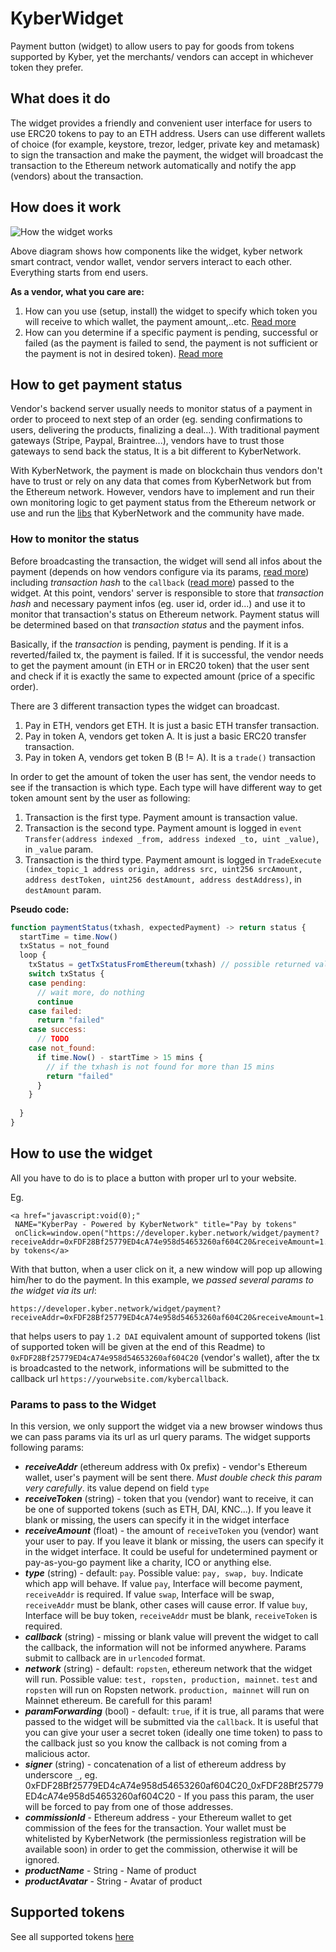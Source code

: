 # KyberWidget
Payment button (widget) to allow users to pay for goods from tokens supported by Kyber, yet the merchants/ vendors can accept in whichever token they prefer.

## What does it do
The widget provides a friendly and convenient user interface for users to use ERC20 tokens to pay to an ETH address. Users can use different wallets of choice (for example, keystore, trezor, ledger, private key and metamask) to sign the transaction and make the payment, the widget will broadcast the transaction to the Ethereum network automatically and notify the app (vendors) about the transaction.

## How does it work
![How the widget works](https://github.com/KyberNetwork/KyberWidget/blob/master/assets/kyber_widget.png)

Above diagram shows how components like the widget, kyber network smart contract, vendor wallet, vendor servers interact to each other. Everything starts from end users.

**As a vendor, what you care are:**

1. How can you use (setup, install) the widget to specify which token you will receive to which wallet, the payment amount,..etc. [Read more](#how-to-use-the-widget)
2. How can you determine if a specific payment is pending, successful or failed (as the payment is failed to send, the payment is not sufficient or the payment is not in desired token). [Read more](#how-to-get-payment-status)

## How to get payment status
Vendor's backend server usually needs to monitor status of a payment in order to proceed to next step of an order (eg. sending confirmations to users, delivering the products, finalizing a deal...). With traditional payment gateways (Stripe, Paypal, Braintree...), vendors have to trust those gateways to send back the status, It is a bit different to KyberNetwork.

With KyberNetwork, the payment is made on blockchain thus vendors don't have to trust or rely on any data that comes from KyberNetwork but from the Ethereum network. However, vendors have to implement and run their own monitoring logic to get payment status from the Ethereum network or use and run the [libs](TODO) that KyberNetwork and the community have made.

### How to monitor the status
Before broadcasting the transaction, the widget will send all infos about the payment (depends on how vendors configure via its params, [read more](#how-to-use-the-widget)) including *transaction hash* to the `callback` ([read more](#how-to-use-the-widget)) passed to the widget. At this point, vendors' server is responsible to store that *transaction hash* and necessary payment infos (eg. user id, order id...) and use it to monitor that transaction's status on Ethereum network. Payment status will be determined based on that *transaction status* and the payment infos.

Basically, if the *transaction* is pending, payment is pending. If it is a reverted/failed tx, the payment is failed. If it is successful, the vendor needs to get the payment amount (in ETH or in ERC20 token) that the user sent and check if it is exactly the same to expected amount (price of a specific order).

There are 3 different transaction types the widget can broadcast.
1. Pay in ETH, vendors get ETH. It is just a basic ETH transfer transaction.
2. Pay in token A, vendors get token A. It is just a basic ERC20 transfer transaction.
3. Pay in token A, vendors get token B (B != A). It is a `trade()` transaction

In order to get the amount of token the user has sent, the vendor needs to see if the transaction is which type. Each type will have different way to get token amount sent by the user as following:
1. Transaction is the first type. Payment amount is transaction value.
2. Transaction is the second type. Payment amount is logged in `event Transfer(address indexed _from, address indexed _to, uint _value)`, in `_value` param.
3. Transaction is the third type. Payment amount is logged in `TradeExecute (index_topic_1 address origin, address src, uint256 srcAmount, address destToken, uint256 destAmount, address destAddress)`, in `destAmount` param.

**Pseudo code:**
```javascript
function paymentStatus(txhash, expectedPayment) -> return status {
  startTime = time.Now()
  txStatus = not_found
  loop {
    txStatus = getTxStatusFromEthereum(txhash) // possible returned value: not_found, pending, failed, success
    switch txStatus {
    case pending:
      // wait more, do nothing
      continue
    case failed:
      return "failed"
    case success:
      // TODO 
    case not_found:
      if time.Now() - startTime > 15 mins {
        // if the txhash is not found for more than 15 mins
        return "failed"
      }
    }
    
  } 
}
```
## How to use the widget
All you have to do is to place a button with proper url to your website.

Eg.
```
<a href="javascript:void(0);"
 NAME="KyberPay - Powered by KyberNetwork" title="Pay by tokens"
 onClick=window.open("https://developer.kyber.network/widget/payment?receiveAddr=0xFDF28Bf25779ED4cA74e958d54653260af604C20&receiveAmount=1.2&receiveToken=DAI&callback=https://yourwebsite.com/kybercallback&network=ropsten","Ratting","width=550,height=170,0,status=0");>Pay by tokens</a>
```

With that button, when a user click on it, a new window will pop up allowing him/her to do the payment. In this example, we *passed several params to the widget via its url*:

```
https://developer.kyber.network/widget/payment?receiveAddr=0xFDF28Bf25779ED4cA74e958d54653260af604C20&receiveAmount=1.2&receiveToken=DAI&callback=https://yourwebsite.com/kybercallback
```

that helps users to pay `1.2 DAI` equivalent amount of supported tokens (list of supported token will be given at the end of this Readme) to `0xFDF28Bf25779ED4cA74e958d54653260af604C20` (vendor's wallet), after the tx is broadcasted to the network, informations will be submitted to the callback url `https://yourwebsite.com/kybercallback`.

### Params to pass to the Widget
In this version, we only support the widget via a new browser windows thus we can pass params via its url as url query params.
The widget supports following params:
- ***receiveAddr*** (ethereum address with 0x prefix) - vendor's Ethereum wallet, user's payment will be sent there. *Must double check this param very carefully*. its value depend on field `type`
- ***receiveToken*** (string) - token that you (vendor) want to receive, it can be one of supported tokens (such as ETH, DAI, KNC...). If you leave it blank or missing, the users can specify it in the widget interface
- ***receiveAmount*** (float) - the amount of `receiveToken` you (vendor) want your user to pay. If you leave it blank or missing, the users can specify it in the widget interface. It could be useful for undetermined payment or pay-as-you-go payment like a charity, ICO or anything else.
- ***type*** (string) - default: `pay`. Possible value: `pay, swap, buy`. Indicate which app will behave. If value `pay`, Interface will become payment, `receiveAddr` is required. If value `swap`, Interface will be swap, `receiveAddr` must be blank, other cases will cause error. If value `buy`, Interface will be buy token, `receiveAddr` must be blank, `receiveToken` is required. 
- ***callback*** (string) - missing or blank value will prevent the widget to call the callback, the information will not be informed anywhere. Params submit to callback are in `urlencoded` format.
- ***network*** (string) - default: `ropsten`, ethereum network that the widget will run. Possible value: `test, ropsten, production, mainnet`. `test` and `ropsten` will run on Ropsten network. `production, mainnet` will run on Mainnet ethereum. Be carefull for this param! 
- ***paramForwarding*** (bool) - default: `true`, if it is true, all params that were passed to the widget will be submitted via the `callback`. It is useful that you can give your user a secret token (ideally one time token) to pass to the callback just so you know the callback is not coming from a malicious actor.
- ***signer*** (string) - concatenation of a list of ethereum address by underscore `_`, eg. 0xFDF28Bf25779ED4cA74e958d54653260af604C20_0xFDF28Bf25779ED4cA74e958d54653260af604C20 - If you pass this param, the user will be forced to pay from one of those addresses.
- ***commissionId*** - Ethereum address - your Ethereum wallet to get commission of the fees for the transaction. Your wallet must be whitelisted by KyberNetwork (the permissionless registration will be available soon) in order to get the commission, otherwise it will be ignored.
- ***productName*** - String - Name of product
- ***productAvatar*** - String - Avatar of product
## Supported tokens
See all supported tokens [here](https://tracker.kyber.network/#/tokens)
